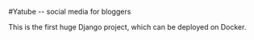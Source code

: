 #Yatube -- social media for bloggers

This is the first huge Django project, which can be deployed on Docker.
